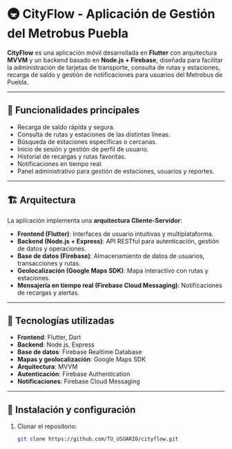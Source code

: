 # 🚇 CityFlow - Aplicación de Gestión del Metrobus Puebla

**CityFlow** es una aplicación móvil desarrollada en **Flutter** con arquitectura **MVVM** y un backend basado en **Node.js + Firebase**, diseñada para facilitar la administración de tarjetas de transporte, consulta de rutas y estaciones, recarga de saldo y gestión de notificaciones para usuarios del Metrobus de Puebla.

---

## 📌 Funcionalidades principales

- Recarga de saldo rápida y segura.
- Consulta de rutas y estaciones de las distintas líneas.
- Búsqueda de estaciones específicas o cercanas.
- Inicio de sesión y gestión de perfil de usuario.
- Historial de recargas y rutas favoritas.
- Notificaciones en tiempo real.
- Panel administrativo para gestión de estaciones, usuarios y reportes.

---

## 🏗 Arquitectura

La aplicación implementa una **arquitectura Cliente-Servidor**:

- **Frontend (Flutter)**: Interfaces de usuario intuitivas y multiplataforma.
- **Backend (Node.js + Express)**: API RESTful para autenticación, gestión de datos y operaciones.
- **Base de datos (Firebase)**: Almacenamiento de datos de usuarios, transacciones y rutas.
- **Geolocalización (Google Maps SDK)**: Mapa interactivo con rutas y estaciones.
- **Mensajería en tiempo real (Firebase Cloud Messaging)**: Notificaciones de recargas y alertas.

---

## 🚀 Tecnologías utilizadas
- **Frontend**: Flutter, Dart  
- **Backend**: Node.js, Express  
- **Base de datos**: Firebase Realtime Database  
- **Mapas y geolocalización**: Google Maps SDK  
- **Arquitectura**: MVVM  
- **Autenticación**: Firebase Authentication  
- **Notificaciones**: Firebase Cloud Messaging  

---

## 📂 Instalación y configuración
1. Clonar el repositorio:
   ```bash
   git clone https://github.com/TU_USUARIO/cityflow.git
